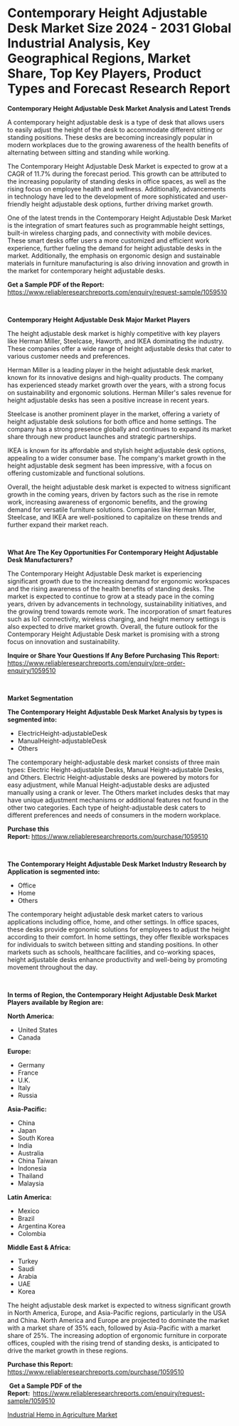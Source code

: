 <p><h1>Contemporary Height Adjustable Desk Market Size 2024 - 2031 Global Industrial Analysis, Key Geographical Regions, Market Share, Top Key Players, Product Types and Forecast Research Report</h1></p><p><strong>Contemporary Height Adjustable Desk Market Analysis and Latest Trends</strong></p>
<p><p>A contemporary height adjustable desk is a type of desk that allows users to easily adjust the height of the desk to accommodate different sitting or standing positions. These desks are becoming increasingly popular in modern workplaces due to the growing awareness of the health benefits of alternating between sitting and standing while working.</p><p>The Contemporary Height Adjustable Desk Market is expected to grow at a CAGR of 11.7% during the forecast period. This growth can be attributed to the increasing popularity of standing desks in office spaces, as well as the rising focus on employee health and wellness. Additionally, advancements in technology have led to the development of more sophisticated and user-friendly height adjustable desk options, further driving market growth.</p><p>One of the latest trends in the Contemporary Height Adjustable Desk Market is the integration of smart features such as programmable height settings, built-in wireless charging pads, and connectivity with mobile devices. These smart desks offer users a more customized and efficient work experience, further fueling the demand for height adjustable desks in the market. Additionally, the emphasis on ergonomic design and sustainable materials in furniture manufacturing is also driving innovation and growth in the market for contemporary height adjustable desks.</p></p>
<p><strong>Get a Sample PDF of the Report:&nbsp;</strong> <a href="https://www.reliableresearchreports.com/enquiry/request-sample/1059510">https://www.reliableresearchreports.com/enquiry/request-sample/1059510</a></p>
<p>&nbsp;</p>
<p><strong>Contemporary Height Adjustable Desk Major Market Players</strong></p>
<p><p>The height adjustable desk market is highly competitive with key players like Herman Miller, Steelcase, Haworth, and IKEA dominating the industry. These companies offer a wide range of height adjustable desks that cater to various customer needs and preferences.</p><p>Herman Miller is a leading player in the height adjustable desk market, known for its innovative designs and high-quality products. The company has experienced steady market growth over the years, with a strong focus on sustainability and ergonomic solutions. Herman Miller's sales revenue for height adjustable desks has seen a positive increase in recent years.</p><p>Steelcase is another prominent player in the market, offering a variety of height adjustable desk solutions for both office and home settings. The company has a strong presence globally and continues to expand its market share through new product launches and strategic partnerships.</p><p>IKEA is known for its affordable and stylish height adjustable desk options, appealing to a wider consumer base. The company's market growth in the height adjustable desk segment has been impressive, with a focus on offering customizable and functional solutions.</p><p>Overall, the height adjustable desk market is expected to witness significant growth in the coming years, driven by factors such as the rise in remote work, increasing awareness of ergonomic benefits, and the growing demand for versatile furniture solutions. Companies like Herman Miller, Steelcase, and IKEA are well-positioned to capitalize on these trends and further expand their market reach.</p></p>
<p>&nbsp;</p>
<p><strong>What Are The Key Opportunities For Contemporary Height Adjustable Desk Manufacturers?</strong></p>
<p><p>The Contemporary Height Adjustable Desk market is experiencing significant growth due to the increasing demand for ergonomic workspaces and the rising awareness of the health benefits of standing desks. The market is expected to continue to grow at a steady pace in the coming years, driven by advancements in technology, sustainability initiatives, and the growing trend towards remote work. The incorporation of smart features such as IoT connectivity, wireless charging, and height memory settings is also expected to drive market growth. Overall, the future outlook for the Contemporary Height Adjustable Desk market is promising with a strong focus on innovation and sustainability.</p></p>
<p><strong>Inquire or Share Your Questions If Any Before Purchasing This Report:</strong> <a href="https://www.reliableresearchreports.com/enquiry/pre-order-enquiry/1059510">https://www.reliableresearchreports.com/enquiry/pre-order-enquiry/1059510</a></p>
<p>&nbsp;</p>
<p><strong>Market Segmentation</strong></p>
<p><strong>The Contemporary Height Adjustable Desk Market Analysis by types is segmented into:</strong></p>
<p><ul><li>ElectricHeight-adjustableDesk</li><li>ManualHeight-adjustableDesk</li><li>Others</li></ul></p>
<p><p>The contemporary height-adjustable desk market consists of three main types: Electric Height-adjustable Desks, Manual Height-adjustable Desks, and Others. Electric Height-adjustable desks are powered by motors for easy adjustment, while Manual Height-adjustable desks are adjusted manually using a crank or lever. The Others market includes desks that may have unique adjustment mechanisms or additional features not found in the other two categories. Each type of height-adjustable desk caters to different preferences and needs of consumers in the modern workplace.</p></p>
<p><strong>Purchase this Report:&nbsp;</strong><a href="https://www.reliableresearchreports.com/purchase/1059510">https://www.reliableresearchreports.com/purchase/1059510</a></p>
<p>&nbsp;</p>
<p><strong>The Contemporary Height Adjustable Desk Market Industry Research by Application is segmented into:</strong></p>
<p><ul><li>Office</li><li>Home</li><li>Others</li></ul></p>
<p><p>The contemporary height adjustable desk market caters to various applications including office, home, and other settings. In office spaces, these desks provide ergonomic solutions for employees to adjust the height according to their comfort. In home settings, they offer flexible workspaces for individuals to switch between sitting and standing positions. In other markets such as schools, healthcare facilities, and co-working spaces, height adjustable desks enhance productivity and well-being by promoting movement throughout the day.</p></p>
<p>&nbsp;</p>
<p><strong>In terms of Region, the Contemporary Height Adjustable Desk Market Players available by Region are:</strong></p>
<p>
    <p> <strong> North America: </strong>
        <ul>
            <li>United States</li>
            <li>Canada</li>
        </ul>
        </p> 
    <p> <strong> Europe: </strong>
        <ul>
            <li>Germany</li>
            <li>France</li>
            <li>U.K.</li>
            <li>Italy</li>
            <li>Russia</li>
        </ul>
        </p> 
    <p> <strong> Asia-Pacific: </strong>
        <ul>
            <li>China</li>
            <li>Japan</li>
            <li>South Korea</li>
            <li>India</li>
            <li>Australia</li>
            <li>China Taiwan</li>
            <li>Indonesia</li>
            <li>Thailand</li>
            <li>Malaysia</li>
        </ul>
        </p> 
    <p> <strong> Latin America: </strong>
        <ul>
            <li>Mexico</li>
            <li>Brazil</li>
            <li>Argentina Korea</li>
            <li>Colombia</li>
        </ul>
        </p> 
    <p> <strong> Middle East & Africa: </strong>
        <ul>
            <li>Turkey</li>
            <li>Saudi</li>
            <li>Arabia</li>
            <li>UAE</li>
            <li>Korea</li>
        </ul>
    </p>
    </p>
<p><p>The height adjustable desk market is expected to witness significant growth in North America, Europe, and Asia-Pacific regions, particularly in the USA and China. North America and Europe are projected to dominate the market with a market share of 35% each, followed by Asia-Pacific with a market share of 25%. The increasing adoption of ergonomic furniture in corporate offices, coupled with the rising trend of standing desks, is anticipated to drive the market growth in these regions.</p></p>
<p><strong>Purchase this Report: </strong><a href="https://www.reliableresearchreports.com/purchase/1059510">https://www.reliableresearchreports.com/purchase/1059510</a></p>
<p>&nbsp;<strong>Get a Sample PDF of the Report:&nbsp;&nbsp;</strong><a href="https://www.reliableresearchreports.com/enquiry/request-sample/1059510">https://www.reliableresearchreports.com/enquiry/request-sample/1059510</a></p>
<p><strong></strong></p>
<p><p><a href="https://confirmed-shield-e13.notion.site/Industrial-Hemp-in-Agriculture-Market-Size-Furnishes-Valuable-Information-Encompassing-Market-Share--ed3861a42a4a4462827684f53675ccf2">Industrial Hemp in Agriculture Market</a></p></p>